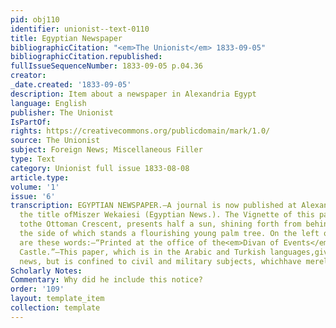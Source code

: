 ```yaml
---
pid: obj110
identifier: unionist--text-0110
title: Egyptian Newspaper
bibliographicCitation: "<em>The Unionist</em> 1833-09-05"
bibliographicCitation.republished: 
fullIssueSequenceNumber: 1833-09-05 p.04.36
creator: 
_date.created: '1833-09-05'
description: Item about a newspaper in Alexandria Egypt
language: English
publisher: The Unionist
IsPartOf: 
rights: https://creativecommons.org/publicdomain/mark/1.0/
source: The Unionist
subject: Foreign News; Miscellaneous Filler
type: Text
category: Unionist full issue 1833-08-08
article.type: 
volume: '1'
issue: '6'
transcription: EGYPTIAN NEWSPAPER.—A journal is now published at Alexandria, under
  the title ofMiszer Wekaiesi (Egyptian News.). The Vignette of this paper, in opposition
  tothe Ottoman Crescent, presents half a sun, shining forth from behind a pyramid,on
  the side of which stands a flourishing young palm tree. On the left of thevignette
  are these words:—“Printed at the office of the<em>Divan of Events</em>in the Royal
  Castle.”—This paper, which is in the Arabic and Turkish languages,gives no political
  news, but is confined to civil and military subjects, whichhave merely a local interest.
Scholarly Notes: 
Commentary: Why did he include this notice?
order: '109'
layout: template_item
collection: template
---
```

